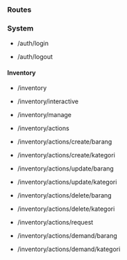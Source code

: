 ### Routes

### System

-   /auth/login

-   /auth/logout

#### Inventory

-   /inventory

-   /inventory/interactive

-   /inventory/manage

-   /inventory/actions

-   /inventory/actions/create/barang
-   /inventory/actions/create/kategori

-   /inventory/actions/update/barang
-   /inventory/actions/update/kategori

-   /inventory/actions/delete/barang
-   /inventory/actions/delete/kategori

-   /inventory/actions/request

-   /inventory/actions/demand/barang
-   /inventory/actions/demand/kategori
